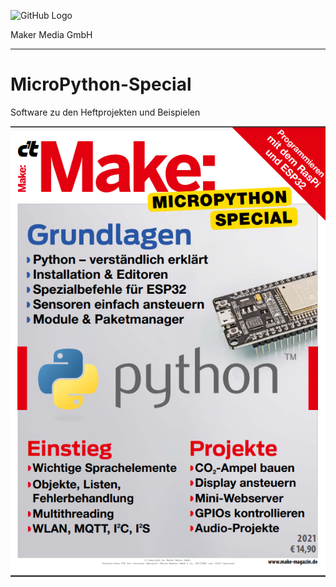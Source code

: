 ![GitHub Logo](http://www.heise.de/make/icons/make_logo.png)

Maker Media GmbH

***

# MicroPython-Special
Software zu den Heftprojekten und Beispielen

![Picture](https://github.com/MakeMagazinDE/MicroPython-Special/blob/master/cover-Micropython.png)
